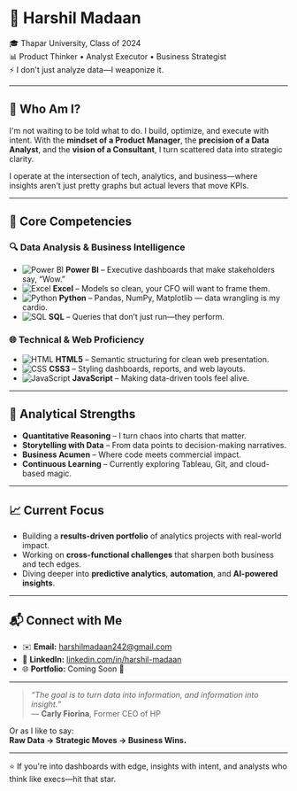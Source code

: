 # 👑 Harshil Madaan

🎓 Thapar University, Class of 2024  
📊 Product Thinker • Analyst Executor • Business Strategist  
⚡ I don't just analyze data—I weaponize it.

---

## 🧠 Who Am I?

I'm not waiting to be told what to do. I build, optimize, and execute with intent. With the **mindset of a Product Manager**, the **precision of a Data Analyst**, and the **vision of a Consultant**, I turn scattered data into strategic clarity.

I operate at the intersection of tech, analytics, and business—where insights aren't just pretty graphs but actual levers that move KPIs.

---

## 💼 Core Competencies

### 🔍 Data Analysis & Business Intelligence
- ![Power BI](https://img.shields.io/badge/-PowerBI-F2C811?logo=powerbi&logoColor=black&style=flat) **Power BI** – Executive dashboards that make stakeholders say, “Wow.”
- ![Excel](https://img.shields.io/badge/-Advanced%20Excel-217346?logo=microsoft-excel&logoColor=white&style=flat) **Excel** – Models so clean, your CFO will want to frame them.
- ![Python](https://img.shields.io/badge/-Python-3776AB?logo=python&logoColor=white&style=flat) **Python** – Pandas, NumPy, Matplotlib — data wrangling is my cardio.
- ![SQL](https://img.shields.io/badge/-SQL-4479A1?logo=postgresql&logoColor=white&style=flat) **SQL** – Queries that don’t just run—they perform.

### 🌐 Technical & Web Proficiency
- ![HTML](https://img.shields.io/badge/-HTML5-E34F26?logo=html5&logoColor=white&style=flat) **HTML5** – Semantic structuring for clean web presentation.
- ![CSS](https://img.shields.io/badge/-CSS3-1572B6?logo=css3&logoColor=white&style=flat) **CSS3** – Styling dashboards, reports, and web layouts.
- ![JavaScript](https://img.shields.io/badge/-JavaScript-F7DF1E?logo=javascript&logoColor=black&style=flat) **JavaScript** – Making data-driven tools feel alive.

---

## 🔬 Analytical Strengths

- **Quantitative Reasoning** – I turn chaos into charts that matter.
- **Storytelling with Data** – From data points to decision-making narratives.
- **Business Acumen** – Where code meets commercial impact.
- **Continuous Learning** – Currently exploring Tableau, Git, and cloud-based magic.

---

## 📈 Current Focus

- Building a **results-driven portfolio** of analytics projects with real-world impact.  
- Working on **cross-functional challenges** that sharpen both business and tech edges.  
- Diving deeper into **predictive analytics**, **automation**, and **AI-powered insights**.

---

## 📬 Connect with Me

- ✉️ **Email:** [harshilmadaan242@gmail.com](mailto:harshilmadaan242@gmail.com)  
- 💼 **LinkedIn:** [linkedin.com/in/harshil-madaan](https://www.linkedin.com/in/harshil-madaan/)  
- 🌐 **Portfolio:** Coming Soon 🚀

---

> _“The goal is to turn data into information, and information into insight.”_  
> — **Carly Fiorina**, Former CEO of HP

Or as I like to say:  
**Raw Data → Strategic Moves → Business Wins.**

---

⭐ If you're into dashboards with edge, insights with intent, and analysts who think like execs—hit that star.
